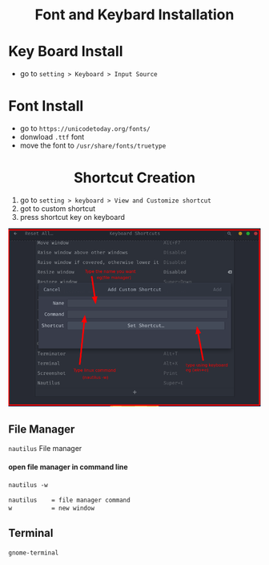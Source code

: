 
<h1 align="center">Font and Keybard Installation</h1>

# Key Board Install

- go to ```setting > Keyboard > Input Source```

# Font Install

- go to `https://unicodetoday.org/fonts/`
- donwload `.ttf` font
- move the font to `/usr/share/fonts/truetype`



<h1 align="center">Shortcut Creation </h1>

1. go to ```setting > keyboard > View and Customize shortcut```
2. got to custom shortcut
3. press shortcut key on keyboard

![shortcut](../../photo/shortcut.png)

## File Manager 

`nautilus` File manager

#### open file manager in command line

`nautilus -w`

```
nautilus    = file manager command
w           = new window
```

## Terminal

`gnome-terminal` 
